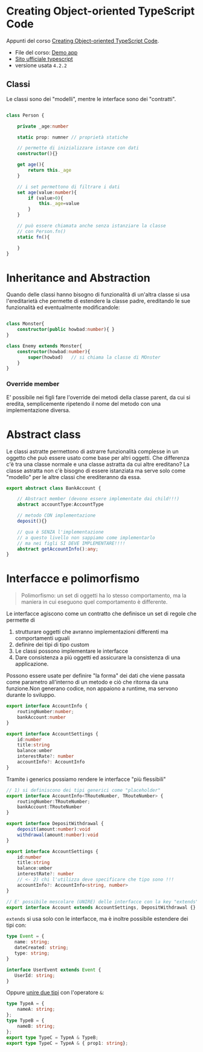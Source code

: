 # Creating Object-oriented TypeScript Code

Appunti del corso [Creating Object-oriented TypeScript Code](https://app.pluralsight.com/library/courses/typescript-creating-object-oriented-code/table-of-contents). 
- File del corso: [Demo app](https://github.com/DanWahlin/TypeScriptDemos)
- [Sito ufficiale typescript](https://www.typescriptlang.org)
- versione usata `4.2.2`

## Classi
Le classi sono dei "modelli", mentre le interface sono dei "contratti".
```typescript

class Person {

    private _age:number

    static prop: numner // proprietà statiche

    // permette di inizializzare istanze con dati
    constructor(){}

    get age(){
        return this._age
    }

    // i set permettono di filtrare i dati
    set age(value:number){
        if (value>0){
            this._age=value
        }
    }

    // può essere chiamata anche senza istanziare la classe
    // con Person.fn()
    static fn(){

    }
}
```

# Inheritance and Abstraction
Quando delle classi hanno bisogno di funzionalità di un'altra classe si usa l'ereditarietà che permette di estendere la classe padre, ereditando le sue funzionalità ed eventualmente modificandole:
```typescript

class Monster{
    constructor(public howbad:number){ }
}

class Enemy extends Monster{
    constructor(howbad:number){
        super(howbad)   // si chiama la classe di MOnster
    }
}
```
### Override member
E' possibile nei figli fare l'override dei metodi della classe parent, da cui si eredita, semplicemente ripetendo il nome del metodo con una implementazione diversa.

# Abstract class
Le classi astratte permettono di astrarre funzionalità complesse in un oggetto che può essere usato come base per altri oggetti. Che differenza c'è tra una classe normale e una classe astratta da cui altre ereditano? La classe astratta non c'è bisogno di essere istanziata ma serve solo come "modello" per le altre classi che erediteranno da essa.

```typescript
export abstract class BankAccount {

    // Abstract member (devono essere implementate dai child!!!)
    abstract accountType:AccountType

    // metodo CON implementazione
    deposit(){}

    // qua è SENZA l'implementazione
    // a questo livello non sappiamo come implementarlo
    // ma nei figli SI DEVE IMPLEMENTARE!!!!
    abstract getAccountInfo():any;
}
```

# Interfacce e polimorfismo
> Polimorfismo: un set di oggetti ha lo stesso comportamento, ma la maniera in cui eseguono quel comportamento è differente. 

Le interfacce agiscono come un contratto che definisce un set di regole che permette di 
1) strutturare oggetti che avranno implementazioni differenti ma comportamenti uguali 
2) definire dei tipi di tipo custom
3) Le classi possono implementare le interfacce 
4) Dare consistenza a più oggetti ed assicurare la consistenza di una applicazione. 

Possono essere usate per definire "la forma" dei dati che viene passata come parametro all'interno di un metodo e ciò che ritorna da una funzione.Non generano codice, non appaiono a runtime, ma servono  durante lo sviluppo.

```typescript
export interface AccountInfo {
    routingNumber:number;
    bankAccount:number
} 

export interface AccountSettings {
    id:number
    title:string
    balance:umber
    interestRate?: number
    accountInfo?: AccountInfo
}
```

Tramite i generics possiamo rendere le interfacce "più flessibili"
```typescript
// 1) si definiscono dei tipi generici come "placeholder"
export interface AccountInfo<TRouteNumber, TRouteNumber> {
    routingNumber:TRouteNumber;
    bankAccount:TRouteNumber
} 

export interface DepositWithdrawal {
    deposit(amount:number):void
    withdrawal(amount:number):void
}

export interface AccountSettings {
    id:number
    title:string
    balance:umber
    interestRate?: number
    // <- 2) chi l'utilizza deve specificare che tipo sono !!!
    accountInfo?: AccountInfo<string, number> 
}

// E' possibile mescolare (UNIRE) delle interfacce con la key "extends"
export interface Account extends AccountSettings, DepositWithdrawal {}
```

`extends`  si usa solo con le interfacce, ma è inoltre possibile estendere dei tipi con: 
```typescript
type Event = {
   name: string;
   dateCreated: string;
   type: string;
}

interface UserEvent extends Event {
   UserId: string; 
}
```
Oppure [unire due tipi](https://stackoverflow.com/a/41385149) con l'operatore `&`:
```typescript
type TypeA = {
    nameA: string;
};
type TypeB = {
    nameB: string;
};
export type TypeC = TypeA & TypeB;
export type TypeC = TypeA & { prop1: string};
```
